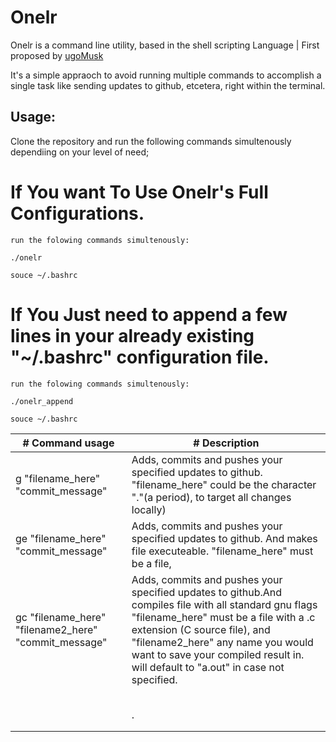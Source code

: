# Onelr
Onelr is a command line utility, based in the shell scripting Language | First proposed by [ugoMusk](https://github.com/ugoMusk)

It's a simple appraoch to avoid running multiple commands to accomplish a single task like sending updates to github, etcetera, right within the terminal.

## Usage:
Clone the repository and run the following commands simultenously dependiing on your level of need;

# If You want To Use Onelr's Full Configurations.
```
run the folowing commands simultenously:

./onelr

souce ~/.bashrc
```
# If You Just need to append a few lines in your already existing "~/.bashrc" configuration file.
```
run the folowing commands simultenously:

./onelr_append

souce ~/.bashrc
```
| # Command usage | # Description                                                                                                                                                                                        |
| ------ | -------------------------------------------------------------------------------------------------------------------------------------------------------------------------------------------------- |
| g "filename_here" "commit_message"   | Adds, commits and pushes your specified updates to github. "filename_here"  could be the character "."(a period), to target all changes locally)                                                                                                                             |
| ge "filename_here" "commit_message" | Adds, commits and pushes your specified updates to github. And makes file  executeable. "filename_here"  must be a file,                                                              |
| gc "filename_here" "filename2_here" "commit_message" | Adds, commits and pushes your specified updates to github.And compiles file with all standard gnu flags  "filename_here" must be a file with a .c extension (C source file), and "filename2_here" any name you would want to save your compiled result in. will default to "a.out" in case not specified.                                                           |
|        |                                                                                                                                                              |
|  |                                                                                                                                                            |
|  |                                                                            |
| |                                                                                                                                                                |
| |                                             |
| |.                                                |
| |                                             |
| |
